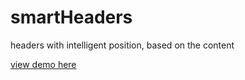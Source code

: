 # smartHeaders
headers with intelligent position, based on the content

[view demo here](http://jeanreis.com/smartHeaders/)

